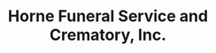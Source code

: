 ---
title: "Horne Funeral Service and Crematory, Inc."
url: /christiansburg/horne-funeral-service-and-crematory-inc/
shop: Bestattungen
---